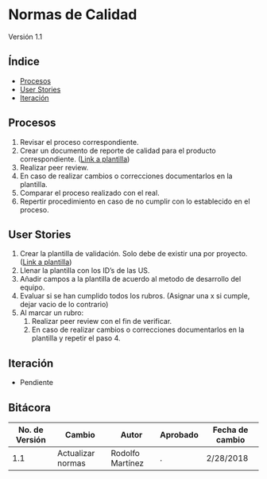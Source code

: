 # Normas de Calidad
Versión 1.1


## Índice
* [Procesos](#procesos)
* [User Stories](#US)
* [Iteración](#iteracion)



<a id="procesos"></a>
## Procesos

1. Revisar el proceso correspondiente.
1. Crear un documento de reporte de calidad para el producto correspondiente. ([Link a plantilla](https://docs.google.com/document/d/15oornAUCWT1yzm99BOdBoMFmlb2Im9zS4xnGPaqICj0/edit))
1. Realizar peer review.
1. En caso de realizar cambios o correcciones documentarlos en la plantilla.
1. Comparar el proceso realizado con el real.
1. Repertir procedimiento en caso de no cumplir con lo establecido en el proceso.

<a id="US"></a>
## User Stories

1. Crear la plantilla de validación. Solo debe de existir una por proyecto. ([Link a plantilla](https://docs.google.com/spreadsheets/d/1Sqc37nXJkPJiw0T0BJ-GhtfTWmNsYuW5yb1orBni9XQ/edit#gid=0))
1. Llenar la plantilla con los ID’s de las US.
1. Añadir campos a la plantilla de acuerdo al metodo de desarrollo del equipo.
1. Evaluar si se han cumplido todos los rubros. (Asignar una x si cumple, dejar vacio de lo contrario)
1. Al marcar un rubro:
    1. Realizar peer review con el fin de verificar.
    1. En caso de realizar cambios o correcciones documentarlos en la plantilla y repetir el paso 4. 

<a id="iteracion"></a>
## Iteración
* Pendiente

## Bitácora


No. de Versión | Cambio | Autor | Aprobado | Fecha de cambio
---------------|--------|-------|----------|----------------
1.1 | Actualizar normas | Rodolfo Martínez | . | 2/28/2018
